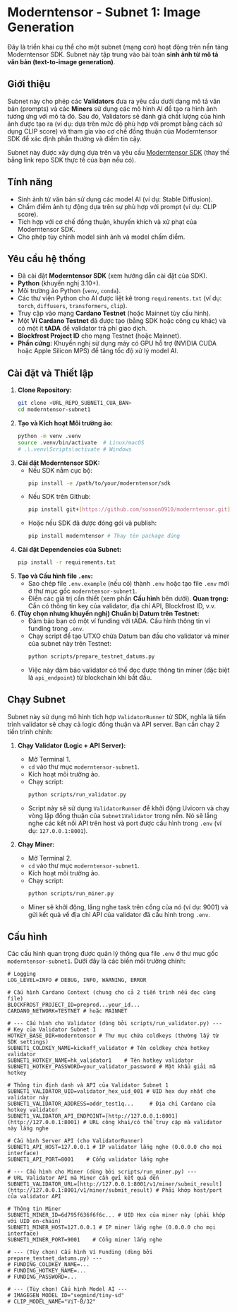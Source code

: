 # Moderntensor - Subnet 1: Image Generation

Đây là triển khai cụ thể cho một subnet (mạng con) hoạt động trên nền tảng Moderntensor SDK. Subnet này tập trung vào bài toán **sinh ảnh từ mô tả văn bản (text-to-image generation)**.

## Giới thiệu

Subnet này cho phép các **Validators** đưa ra yêu cầu dưới dạng mô tả văn bản (prompts) và các **Miners** sử dụng các mô hình AI để tạo ra hình ảnh tương ứng với mô tả đó. Sau đó, Validators sẽ đánh giá chất lượng của hình ảnh được tạo ra (ví dụ: dựa trên mức độ phù hợp với prompt bằng cách sử dụng CLIP score) và tham gia vào cơ chế đồng thuận của Moderntensor SDK để xác định phần thưởng và điểm tin cậy.

Subnet này được xây dựng dựa trên và yêu cầu [Moderntensor SDK](https://github.com/sonson0910/moderntensor) (thay thế bằng link repo SDK thực tế của bạn nếu có).

## Tính năng

* Sinh ảnh từ văn bản sử dụng các model AI (ví dụ: Stable Diffusion).
* Chấm điểm ảnh tự động dựa trên sự phù hợp với prompt (ví dụ: CLIP score).
* Tích hợp với cơ chế đồng thuận, khuyến khích và xử phạt của Moderntensor SDK.
* Cho phép tùy chỉnh model sinh ảnh và model chấm điểm.

## Yêu cầu hệ thống

* Đã cài đặt **Moderntensor SDK** (xem hướng dẫn cài đặt của SDK).
* **Python** (khuyến nghị 3.10+).
* Môi trường ảo Python (`venv`, `conda`).
* Các thư viện Python cho AI được liệt kê trong `requirements.txt` (ví dụ: `torch`, `diffusers`, `transformers`, `clip`).
* Truy cập vào mạng **Cardano Testnet** (hoặc Mainnet tùy cấu hình).
* Một **Ví Cardano Testnet** đã được tạo (bằng SDK hoặc công cụ khác) và có một ít **tADA** để validator trả phí giao dịch.
* **Blockfrost Project ID** cho mạng Testnet (hoặc Mainnet).
* **Phần cứng:** Khuyến nghị sử dụng máy có GPU hỗ trợ (NVIDIA CUDA hoặc Apple Silicon MPS) để tăng tốc độ xử lý model AI.

## Cài đặt và Thiết lập

1.  **Clone Repository:**
    ```bash
    git clone <URL_REPO_SUBNET1_CUA_BAN>
    cd moderntensor-subnet1
    ```
2.  **Tạo và Kích hoạt Môi trường ảo:**
    ```bash
    python -m venv .venv
    source .venv/bin/activate  # Linux/macOS
    # .\.venv\Scripts\activate # Windows
    ```
3.  **Cài đặt Moderntensor SDK:**
    * Nếu SDK nằm cục bộ:
        ```bash
        pip install -e /path/to/your/moderntensor/sdk
        ```
    * Nếu SDK trên Github:
        ```bash
        pip install git+[https://github.com/sonson0910/moderntensor.git](https://github.com/sonson0910/moderntensor.git) # Thay link đúng
        ```
    * Hoặc nếu SDK đã được đóng gói và publish:
        ```bash
        pip install moderntensor # Thay tên package đúng
        ```
4.  **Cài đặt Dependencies của Subnet:**
    ```bash
    pip install -r requirements.txt
    ```
5.  **Tạo và Cấu hình file `.env`:**
    * Sao chép file `.env.example` (nếu có) thành `.env` hoặc tạo file `.env` mới ở thư mục gốc `moderntensor-subnet1`.
    * Điền các giá trị cần thiết (xem phần **Cấu hình** bên dưới). **Quan trọng:** Cần có thông tin key của validator, địa chỉ API, Blockfrost ID, v.v.
6.  **(Tùy chọn nhưng khuyến nghị) Chuẩn bị Datum trên Testnet:**
    * Đảm bảo bạn có một ví funding với tADA. Cấu hình thông tin ví funding trong `.env`.
    * Chạy script để tạo UTXO chứa Datum ban đầu cho validator và miner của subnet này trên Testnet:
        ```bash
        python scripts/prepare_testnet_datums.py
        ```
    * Việc này đảm bảo validator có thể đọc được thông tin miner (đặc biệt là `api_endpoint`) từ blockchain khi bắt đầu.

## Chạy Subnet

Subnet này sử dụng mô hình tích hợp `ValidatorRunner` từ SDK, nghĩa là tiến trình validator sẽ chạy cả logic đồng thuận và API server. Bạn cần chạy 2 tiến trình chính:

1.  **Chạy Validator (Logic + API Server):**
    * Mở Terminal 1.
    * `cd` vào thư mục `moderntensor-subnet1`.
    * Kích hoạt môi trường ảo.
    * Chạy script:
        ```bash
        python scripts/run_validator.py
        ```
    * Script này sẽ sử dụng `ValidatorRunner` để khởi động Uvicorn và chạy vòng lặp đồng thuận của `Subnet1Validator` trong nền. Nó sẽ lắng nghe các kết nối API trên host và port được cấu hình trong `.env` (ví dụ: `127.0.0.1:8001`).

2.  **Chạy Miner:**
    * Mở Terminal 2.
    * `cd` vào thư mục `moderntensor-subnet1`.
    * Kích hoạt môi trường ảo.
    * Chạy script:
        ```bash
        python scripts/run_miner.py
        ```
    * Miner sẽ khởi động, lắng nghe task trên cổng của nó (ví dụ: 9001) và gửi kết quả về địa chỉ API của validator đã cấu hình trong `.env`.

## Cấu hình

Các cấu hình quan trọng được quản lý thông qua file `.env` ở thư mục gốc `moderntensor-subnet1`. Dưới đây là các biến môi trường chính:

```dotenv
# Logging
LOG_LEVEL=INFO # DEBUG, INFO, WARNING, ERROR

# Cấu hình Cardano Context (chung cho cả 2 tiến trình nếu đọc cùng file)
BLOCKFROST_PROJECT_ID=preprod...your_id...
CARDANO_NETWORK=TESTNET # hoặc MAINNET

# --- Cấu hình cho Validator (dùng bởi scripts/run_validator.py) ---
# Key của Validator Subnet 1
HOTKEY_BASE_DIR=moderntensor # Thư mục chứa coldkeys (thường lấy từ SDK settings)
SUBNET1_COLDKEY_NAME=kickoff_validator # Tên coldkey chứa hotkey validator
SUBNET1_HOTKEY_NAME=hk_validator1    # Tên hotkey validator
SUBNET1_HOTKEY_PASSWORD=your_validator_password # Mật khẩu giải mã hotkey

# Thông tin định danh và API của Validator Subnet 1
SUBNET1_VALIDATOR_UID=validator_hex_uid_001 # UID hex duy nhất cho validator này
SUBNET1_VALIDATOR_ADDRESS=addr_test1q...     # Địa chỉ Cardano của hotkey validator
SUBNET1_VALIDATOR_API_ENDPOINT=[http://127.0.0.1:8001](http://127.0.0.1:8001) # URL công khai/có thể truy cập mà validator này lắng nghe

# Cấu hình Server API (cho ValidatorRunner)
SUBNET1_API_HOST=127.0.0.1 # IP validator lắng nghe (0.0.0.0 cho mọi interface)
SUBNET1_API_PORT=8001    # Cổng validator lắng nghe

# --- Cấu hình cho Miner (dùng bởi scripts/run_miner.py) ---
# URL Validator API mà Miner cần gửi kết quả đến
SUBNET1_VALIDATOR_URL=[http://127.0.0.1:8001/v1/miner/submit_result](http://127.0.0.1:8001/v1/miner/submit_result) # Phải khớp host/port của validator API

# Thông tin Miner
SUBNET1_MINER_ID=6d795f636f6f6c... # UID Hex của miner này (phải khớp với UID on-chain)
SUBNET1_MINER_HOST=127.0.0.1 # IP miner lắng nghe (0.0.0.0 cho mọi interface)
SUBNET1_MINER_PORT=9001    # Cổng miner lắng nghe

# --- (Tùy chọn) Cấu hình Ví Funding (dùng bởi prepare_testnet_datums.py) ---
# FUNDING_COLDKEY_NAME=...
# FUNDING_HOTKEY_NAME=...
# FUNDING_PASSWORD=...

# --- (Tùy chọn) Cấu hình Model AI ---
# IMAGEGEN_MODEL_ID="segmind/tiny-sd"
# CLIP_MODEL_NAME="ViT-B/32"
